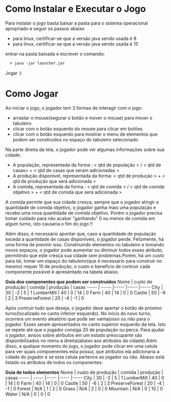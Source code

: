 # Como Instalar e Executar o Jogo

Para instalar o jogo basta baixar a pasta para o sistema operacional apropriado e seguir os passos abaixo
* para linux, certificar-se que a versão java sendo usada é 8
* para linux, certificar-se que a versão java sendo usada é 15

entrar na pasta baixada e escrever o comando:
~~~cmd
  > java -jar launcher.jar
~~~

Jogar :)

# Como Jogar
Ao iniciar o jogo, o jogador tem 3 formas de interagir com o jogo:
* arrastar o mouse(segurar o botão e mover o mouse) para mover o tabuleiro
* clicar com o botão esquerdo do mouse para clicar em botões 
* clicar com o botão esquerdo para mostrar o menu de elementos que podem ser construidos no espaço do tabuleiro selecionado

Na parte direita da tela, o jogador pode ver algumas informações sobre sua cidade:
* A população, representada da forma : < qtd de população > / < qtd de casas> + < qtd de casas que seram adicionadas >
* A produção disponível, representada da forma: < qtd de produção > + < qtd de produção que será adicionada >
* A comida, representada da forma : < qtd de comida > / < qtd de comida objetivo > + < qtd de comida que será adicionada >

A comida permite que sua cidade cresça, sempre que o jogador atingir a quantidade de comida objetivo, o jogador ganha mais uma população e recebe uma nova quantidade de comida objetivo. Porém o jogador precisa tomar cuidado para não acabar "ganhando" 0 ou menos de comida em algum turno, isto causaria o fim do jogo !!

Além disso, é necessário apontar que, caso a quantidade de população exceda a quantidade de casas disponíveis, o jogador perde. Felizmente, há uma forma de previnir isso. 
Constriuindo elementos no tabuleiro e tomando novos espaços, o jogador pode aumentar ou diminuir todos esses atributo, permitindo que este cresça sua cidade sem problemas.Porém, há um custo para tal, tomar um espaço do tabuleiro(que é necessário para construir no mesmo) requer 10 de produção, o custo e benefício de contruir cada componente possível é apresentado na tabela abaixo.

**Guia dos componentes que podem ser construidos**
Nome | custo de produção | comida | produção | casas
----- | ----- |----- |----- |----- 
City | 30  | -2 | 5 | 1
LumberMill | 40 | 0 | 14 | 0
Farm |  40 | 14 | 0 | 0
Castle | 50 | -6 | 2 | 3
PreserveForest | 20 | -4 | -1 | 0

Após contruir tudo que deseja, o jogador deve apertar o botão de próximo turno(localizado no canto inferior esquerdo). No início do novo turno, ocorrera um evento aleatório que pode ser vantajosso ou não para o jogador. Esses seram apresentados no canto superior esquerdo da tela.
Isto se repete até que o jogador consiga 20 de população ou perca.
Para ajudar o jogador, avisos sobre atributos em um estado preocupante são disponibilizados no menu a direita(abaixo aos atributos da cidade).Além disso, a qualque momento do jogo, o jogador pode clicar em uma celula para ver quais compoenentes esta possui, que atributos ela adicionaria a cidade do jogador e se esta celula pertence ao jogador ou não.
Abaixo está listado os atributos de todos os componentes:

**Guia de todos elementos**
Nome | custo de produção | comida | produção | casas
----- | ----- |----- |----- |----- 
City | 30  | -2 | 5 | 1
LumberMill | 40 | 0 | 14 | 0
Farm |  40 | 14 | 0 | 0
Castle | 50 | -6 | 2 | 3
PreserveForest | 20 | -4 | -1 | 0
Forest | N/A | 1 | 2 | 0
Grass | N/A | 2 | 0 | 0
Mountain | N/A | 0 | 10 | 0
Water | N/A | 0 | 0 | 0
